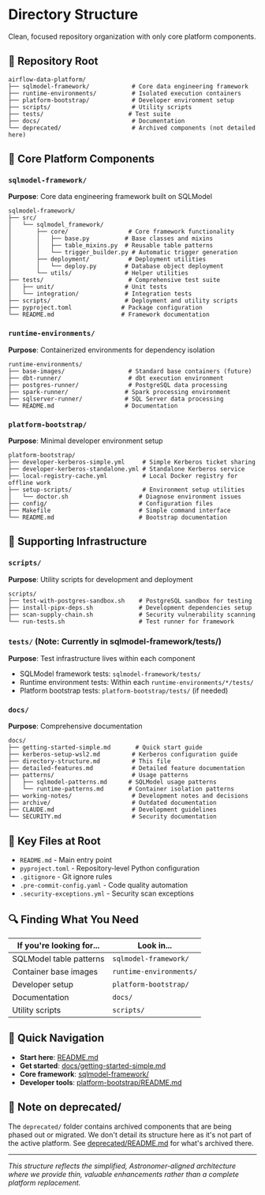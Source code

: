 # Directory Structure

Clean, focused repository organization with only core platform components.

## 📁 Repository Root

```
airflow-data-platform/
├── sqlmodel-framework/            # Core data engineering framework
├── runtime-environments/          # Isolated execution containers
├── platform-bootstrap/            # Developer environment setup
├── scripts/                       # Utility scripts
├── tests/                        # Test suite
├── docs/                          # Documentation
└── deprecated/                    # Archived components (not detailed here)
```

## 🔷 Core Platform Components

### `sqlmodel-framework/`
**Purpose**: Core data engineering framework built on SQLModel

```
sqlmodel-framework/
├── src/
│   └── sqlmodel_framework/
│       ├── core/                 # Core framework functionality
│       │   ├── base.py          # Base classes and mixins
│       │   ├── table_mixins.py  # Reusable table patterns
│       │   └── trigger_builder.py # Automatic trigger generation
│       ├── deployment/           # Deployment utilities
│       │   └── deploy.py        # Database object deployment
│       └── utils/               # Helper utilities
├── tests/                        # Comprehensive test suite
│   ├── unit/                    # Unit tests
│   └── integration/             # Integration tests
├── scripts/                     # Deployment and utility scripts
├── pyproject.toml              # Package configuration
└── README.md                   # Framework documentation
```

### `runtime-environments/`
**Purpose**: Containerized environments for dependency isolation

```
runtime-environments/
├── base-images/                  # Standard base containers (future)
├── dbt-runner/                   # dbt execution environment
├── postgres-runner/              # PostgreSQL data processing
├── spark-runner/                # Spark processing environment
├── sqlserver-runner/            # SQL Server data processing
└── README.md                    # Documentation
```

### `platform-bootstrap/`
**Purpose**: Minimal developer environment setup

```
platform-bootstrap/
├── developer-kerberos-simple.yml     # Simple Kerberos ticket sharing
├── developer-kerberos-standalone.yml # Standalone Kerberos service
├── local-registry-cache.yml          # Local Docker registry for offline work
├── setup-scripts/                    # Environment setup utilities
│   └── doctor.sh                    # Diagnose environment issues
├── config/                          # Configuration files
├── Makefile                         # Simple command interface
└── README.md                        # Bootstrap documentation
```

## 🔧 Supporting Infrastructure

### `scripts/`
**Purpose**: Utility scripts for development and deployment

```
scripts/
├── test-with-postgres-sandbox.sh    # PostgreSQL sandbox for testing
├── install-pipx-deps.sh             # Development dependencies setup
├── scan-supply-chain.sh             # Security vulnerability scanning
└── run-tests.sh                     # Test runner for framework
```

### `tests/` (Note: Currently in sqlmodel-framework/tests/)
**Purpose**: Test infrastructure lives within each component

- SQLModel framework tests: `sqlmodel-framework/tests/`
- Runtime environment tests: Within each `runtime-environments/*/tests/`
- Platform bootstrap tests: `platform-bootstrap/tests/` (if needed)

### `docs/`
**Purpose**: Comprehensive documentation

```
docs/
├── getting-started-simple.md       # Quick start guide
├── kerberos-setup-wsl2.md         # Kerberos configuration guide
├── directory-structure.md         # This file
├── detailed-features.md           # Detailed feature documentation
├── patterns/                      # Usage patterns
│   ├── sqlmodel-patterns.md      # SQLModel usage patterns
│   └── runtime-patterns.md       # Container isolation patterns
├── working-notes/                 # Development notes and decisions
├── archive/                       # Outdated documentation
├── CLAUDE.md                      # Development guidelines
└── SECURITY.md                    # Security documentation
```

## 🎯 Key Files at Root

- `README.md` - Main entry point
- `pyproject.toml` - Repository-level Python configuration
- `.gitignore` - Git ignore rules
- `.pre-commit-config.yaml` - Code quality automation
- `.security-exceptions.yml` - Security scan exceptions

## 🔍 Finding What You Need

| If you're looking for... | Look in... |
|-------------------------|------------|
| SQLModel table patterns | `sqlmodel-framework/` |
| Container base images | `runtime-environments/` |
| Developer setup | `platform-bootstrap/` |
| Documentation | `docs/` |
| Utility scripts | `scripts/` |

## 🚀 Quick Navigation

- **Start here**: [README.md](../README.md)
- **Get started**: [docs/getting-started-simple.md](getting-started-simple.md)
- **Core framework**: [sqlmodel-framework/](../sqlmodel-framework/)
- **Developer tools**: [platform-bootstrap/README.md](../platform-bootstrap/README.md)

## 📝 Note on deprecated/

The `deprecated/` folder contains archived components that are being phased out or migrated. We don't detail its structure here as it's not part of the active platform. See [deprecated/README.md](../deprecated/README.md) for what's archived there.

---

*This structure reflects the simplified, Astronomer-aligned architecture where we provide thin, valuable enhancements rather than a complete platform replacement.*
